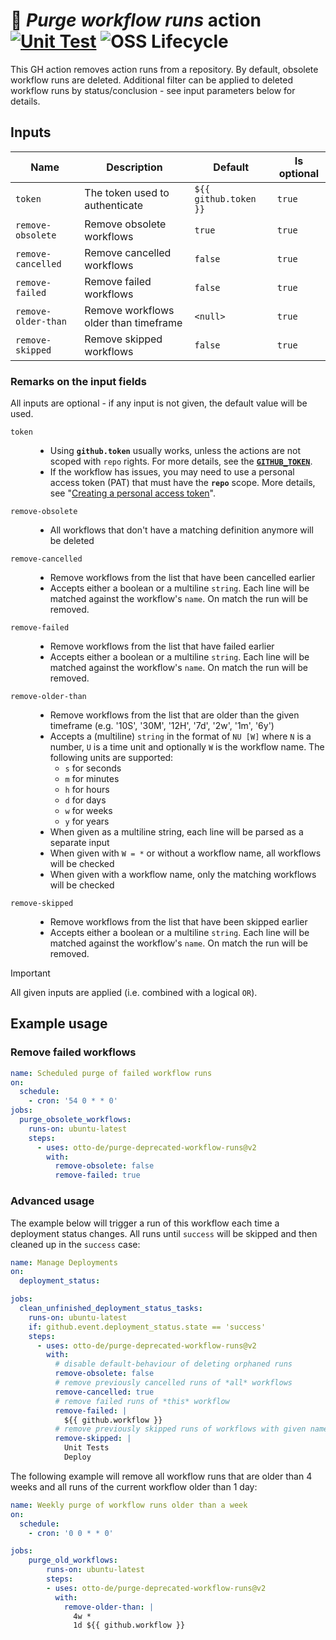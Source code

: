 # 🧹 *Purge workflow runs* action [![Unit Test](https://github.com/otto-de/purge-deprecated-workflow-runs/actions/workflows/test.yml/badge.svg)](https://github.com/otto-de/purge-deprecated-workflow-runs/actions/workflows/test.yml) ![OSS Lifecycle](https://img.shields.io/osslifecycle?file_url=https%3A%2F%2Fgithub.com%2Fotto-de%2Fpurge-deprecated-workflow-runs%2Fblob%2Fmain%2FOSSMETADATA)


This GH action removes action runs from a repository. By default, obsolete workflow runs are deleted. Additional
filter can be applied to deleted workflow runs by status/conclusion - see input parameters below for details.

## Inputs

| Name                | Description                           | Default               | Is optional |
|---------------------|---------------------------------------|-----------------------|-------------|
| `token`             | The token used to authenticate        | `${{ github.token }}` | `true`      |
| `remove-obsolete`   | Remove obsolete workflows             | `true`                | `true`      |
| `remove-cancelled`  | Remove cancelled workflows            | `false`               | `true`      |
| `remove-failed`     | Remove failed workflows               | `false`               | `true`      |
| `remove-older-than` | Remove workflows older than timeframe | `<null>`              | `true`      |
| `remove-skipped`    | Remove skipped workflows              | `false`               | `true`      |

### Remarks on the input fields
All inputs are optional - if any input is not given, the default value will be used.

<dl>
<dt>

`token`</dt>
<dd>

- Using **`github.token`** usually works, unless the actions are not scoped with `repo` rights. For more details, see the [**`GITHUB_TOKEN`**](https://docs.github.com/en/free-pro-team@latest/actions/reference/authentication-in-a-workflow).
- If the workflow has issues, you may need to use a personal access token (PAT) that must have the **`repo`** scope. More details, see "[Creating a personal access token](https://docs.github.com/en/free-pro-team@latest/github/authenticating-to-github/creating-a-personal-access-token)".
</dd>
<dt>

`remove-obsolete`</dt>
<dd>

- All workflows that don't have a matching definition anymore will be deleted
</dd>
<dt>

`remove-cancelled`</dt>
<dd>

- Remove workflows from the list that have been cancelled earlier
- Accepts either a boolean or a multiline `string`. Each line will be matched against the workflow's `name`. On match the run will be removed.
</dd>
<dt>

`remove-failed`</dt>
<dd>

- Remove workflows from the list that have failed earlier
- Accepts either a boolean or a multiline `string`. Each line will be matched against the workflow's `name`. On match the run will be removed.
</dd>
<dt>

`remove-older-than`</dt>
<dd>

- Remove workflows from the list that are older than the given timeframe (e.g. '10S', '30M', '12H', '7d', '2w', '1m', '6y')
- Accepts a (multiline) `string` in the format of `NU [W]` where `N` is a number, `U` is a time unit and optionally `W` is the workflow name.
  The following units are supported:
  - `s` for seconds
  - `m` for minutes
  - `h` for hours
  - `d` for days
  - `w` for weeks
  - `y` for years
- When given as a multiline string, each line will be parsed as a separate input
- When given with `W = *` or without a workflow name, all workflows will be checked
- When given with a workflow name, only the matching workflows will be checked
</dd>
<dt>

`remove-skipped`</dt>
<dd>

- Remove workflows from the list that have been skipped earlier
- Accepts either a boolean or a multiline `string`. Each line will be matched against the workflow's `name`. On match the run will be removed.
</dd>
</dl>

> [!IMPORTANT]
> All given inputs are applied (i.e. combined with a logical `OR`).

## Example usage

### Remove failed workflows
```yaml
name: Scheduled purge of failed workflow runs
on:
  schedule:
    - cron: '54 0 * * 0'
jobs:
  purge_obsolete_workflows:
    runs-on: ubuntu-latest
    steps:
      - uses: otto-de/purge-deprecated-workflow-runs@v2
        with:
          remove-obsolete: false
          remove-failed: true
```

### Advanced usage
The example below will trigger a run of this workflow each time a deployment status changes.
All runs until `success` will be skipped and then cleaned up in the `success` case:
```yaml
name: Manage Deployments
on:
  deployment_status:

jobs:
  clean_unfinished_deployment_status_tasks:
    runs-on: ubuntu-latest
    if: github.event.deployment_status.state == 'success'
    steps:
      - uses: otto-de/purge-deprecated-workflow-runs@v2
        with:
          # disable default-behaviour of deleting orphaned runs
          remove-obsolete: false
          # remove previously cancelled runs of *all* workflows
          remove-cancelled: true
          # remove failed runs of *this* workflow
          remove-failed: |
            ${{ github.workflow }}
          # remove previously skipped runs of workflows with given names
          remove-skipped: |
            Unit Tests
            Deploy
```

The following example will remove all workflow runs that are older than 4 weeks and all runs of the current workflow older than 1 day:
```yaml
name: Weekly purge of workflow runs older than a week
on:
  schedule:
    - cron: '0 0 * * 0'

jobs:
    purge_old_workflows:
        runs-on: ubuntu-latest
        steps:
        - uses: otto-de/purge-deprecated-workflow-runs@v2
          with:
            remove-older-than: |
              4w *
              1d ${{ github.workflow }}
```
